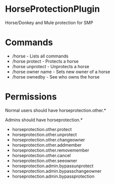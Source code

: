 HorseProtectionPlugin
=====================

Horse/Donkey and Mule protection for SMP


Commands
========

- /horse - Lists all commands
- /horse protect - Protects a horse
- /horse unprotect - Unprotects a horse
- /horse owner name - Sets new owner of a horse
- /horse ownedby - See who owns the horse


Permissions
===========

Normal users should have horseprotection.other.*

Admins should have horseprotection.*

- horseprotection.other.protect
- horseprotection.other.unprotect
- horseprotection.other.changeowner
- horseprotection.other.addmember
- horseprotection.other.removemember
- horseprotection.other.cancel
- horseprotection.other.seeowner
- horseprotection.admin.bypassunprotect
- horseprotection.admin.bypasschangeowner
- horseprotection.admin.bypassprotection
